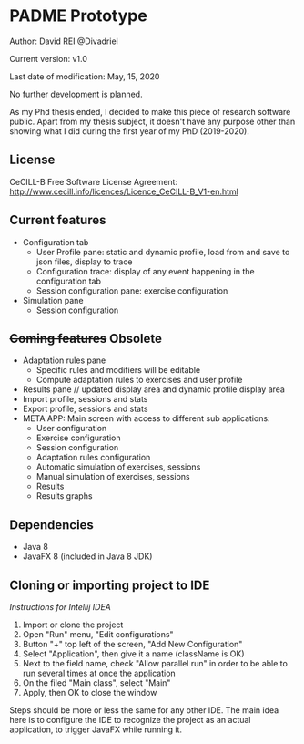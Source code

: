# PADME Prototype
Author: David REI @Divadriel

Current version: v1.0

Last date of modification: May, 15, 2020

No further development is planned.

As my Phd thesis ended, I decided to make this piece of research software public. Apart from my thesis subject, it doesn't have any purpose other than showing what I did during the first year of my PhD (2019-2020). 

## License
CeCILL-B Free Software License Agreement:
http://www.cecill.info/licences/Licence_CeCILL-B_V1-en.html

## Current features
* Configuration tab
  * User Profile pane: static and dynamic profile, load from and save to json files, display to trace
  * Configuration trace: display of any event happening in the configuration tab
  * Session configuration pane: exercise configuration
* Simulation pane
  * Session configuration

## ~~Coming features~~ Obsolete
* Adaptation rules pane
  * Specific rules and modifiers will be editable
  * Compute adaptation rules to exercises and user profile
* Results pane // updated display area and dynamic profile display area
* Import profile, sessions and stats
* Export profile, sessions and stats
* META APP: Main screen with access to different sub applications:
  * User configuration
  * Exercise configuration
  * Session configuration
  * Adaptation rules configuration
  * Automatic simulation of exercises, sessions
  * Manual simulation of exercises, sessions
  * Results
  * Results graphs

## Dependencies
* Java 8
* JavaFX 8 (included in Java 8 JDK)

## Cloning or importing project to IDE
_Instructions for Intellij IDEA_
1. Import or clone the project
2. Open "Run" menu, "Edit configurations"
3. Button "+" top left of the screen, "Add New Configuration"
4. Select "Application", then give it a name (className is OK)
5. Next to the field name, check "Allow parallel run" in order to be able to run several times at once the application
6. On the filed "Main class", select "Main"
7. Apply, then OK to close the window

Steps should be more or less the same for any other IDE. The main idea here is to configure the IDE to recognize the project as an actual application, to trigger JavaFX while running it.

 
  
